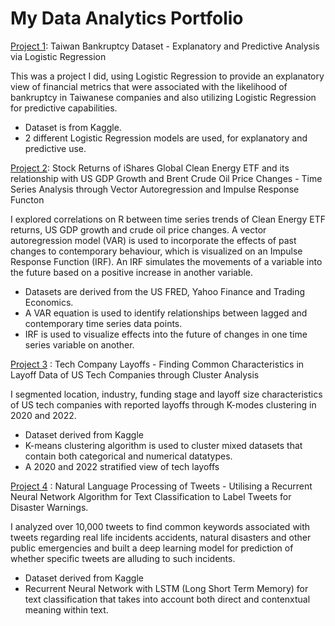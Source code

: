 # My Data Analytics Portfolio 

[Project 1](https://github.com/HanThitNyiNyi/data-analytics/blob/Projects/Bankruptcy.ipynb): Taiwan Bankruptcy Dataset - Explanatory and Predictive Analysis via Logistic Regression 

This was a project I did, using Logistic Regression to provide an explanatory view of financial metrics that were associated with the likelihood of bankruptcy in Taiwanese companies and also utilizing Logistic Regression for predictive capabilities. 

* Dataset is from Kaggle.
* 2 different Logistic Regression models are used, for explanatory and predictive use. 


[Project 2](https://github.com/HanThitNyiNyi/data-analytics/blob/Projects/r-project%20(4).ipynb): Stock Returns of iShares Global Clean Energy ETF and its relationship with US GDP Growth and Brent Crude Oil Price Changes - Time Series Analysis through Vector Autoregression and Impulse Response Functon

I explored correlations on R between time series trends of Clean Energy ETF returns, US GDP growth and crude oil price changes. A vector autoregression model (VAR) is used to incorporate the effects of past changes to contemporary behaviour, which is visualized on an Impulse Response Function (IRF). An IRF simulates the movements of a variable into the future based on a positive increase in another variable. 

* Datasets are derived from the US FRED, Yahoo Finance and Trading Economics.
* A VAR equation is used to identify relationships between lagged and contemporary time series data points. 
* IRF is used to visualize effects into the future of changes in one time series variable on another. 


[Project 3](https://github.com/HanThitNyiNyi/data-analytics/blob/Projects/Cluster_Project.ipynb) : Tech Company Layoffs - Finding Common Characteristics in Layoff Data of US Tech Companies through Cluster Analysis

I segmented location, industry, funding stage and layoff size characteristics of US tech companies with reported layoffs through K-modes clustering in 2020 and 2022.

* Dataset derived from Kaggle
* K-means clustering algorithm is used to cluster mixed datasets that contain both categorical and numerical datatypes.
* A 2020 and 2022 stratified view of tech layoffs


[Project 4](https://github.com/HanThitNyiNyi/data-analytics/blob/Projects/nlp-project2%20(7).ipynb) : Natural Language Processing of Tweets - Utilising a Recurrent Neural Network Algorithm for Text Classification to Label Tweets for Disaster Warnings. 

I analyzed over 10,000 tweets to find common keywords associated with tweets regarding real life incidents accidents, natural disasters and other public emergencies and built a deep learning model for prediction of whether specific tweets are alluding to such incidents. 

* Dataset derived from Kaggle
* Recurrent Neural Network with LSTM (Long Short Term Memory) for text classification that takes into account both direct and contenxtual meaning within text.
